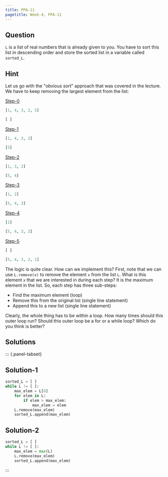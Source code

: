 ```yaml
---
title: PPA-11
pagetitle: Week-4, PPA-11
---
```


## Question

`L` is a list of real numbers that is already given to you. You have to sort this list in descending order and store the sorted list in a variable called `sorted_L`.



## Hint

Let us go with the "obvious sort" approach that was covered in the lecture. We have to keep removing the largest element from the list:

<u>Step-0</u>

```python
[1, 4, 3, 2, 5]

[ ]
```

<u>Step-1</u>

```python
[1, 4, 3, 2]

[5]
```

<u>Step-2</u>

```python
[1, 3, 2]

[5, 4]
```

<u>Step-3</u>

```python
[1, 2]

[5, 4, 3]
```

<u>Step-4</u>

```python
[1]

[5, 4, 3, 2]
```

<u>Step-5</u>

```python
[ ]

[5, 4, 3, 2, 1]
```

The logic is quite clear. How can we implement this? First, note that we can use `L.remove(x)` to remove the element `x` from the list `L`. What is this element `x` that we are interested in during each step? It is the maximum element in the list. So, each step has three sub-steps:

- Find the maximum element (loop)
- Remove this from the original list (single line statement)
- Append this to a new list (single line statement)

Clearly, the whole thing has to be within a loop. How many times should this outer loop run? Should this outer loop be a for or a while loop? Which do you think is better?



## Solutions

::: {.panel-tabset}

## Solution-1

```python
sorted_L = [ ]
while L != [ ]:
    max_elem = L[0]
    for elem in L:
        if elem > max_elem:
            max_elem = elem
    L.remove(max_elem)
    sorted_L.append(max_elem)
```

## Solution-2

```python
sorted_L = [ ]
while L != [ ]:
    max_elem = max(L)
    L.remove(max_elem)
    sorted_L.append(max_elem)
```

:::

